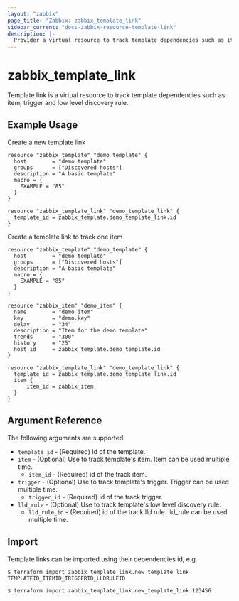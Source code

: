 ```yaml
---
layout: "zabbix"
page_title: "Zabbix: zabbix_template_link"
sidebar_current: "docs-zabbix-resource-template-link"
description: |-
  Provider a virtual resource to track template dependencies such as item, trigger and low level discovery rule.
---
```


# zabbix_template_link

Template link is a virtual resource to track template dependencies such as item, trigger and low level discovery rule.

## Example Usage

Create a new template link

```hcl
resource "zabbix_template" "demo_template" {
  host        = "demo template"
  groups      = ["Discovered hosts"]
  description = "A basic template"
  macro = {
    EXAMPLE = "85"
  }
}

resource "zabbix_template_link" "demo_template_link" {
  template_id = zabbix_template.demo_template_link.id
}
```

Create a template link to track one item
```hcl
resource "zabbix_template" "demo_template" {
  host        = "demo template"
  groups      = ["Discovered hosts"]
  description = "A basic template"
  macro = {
    EXAMPLE = "85"
  }
}

resource "zabbix_item" "demo_item" {
  name        = "demo item"
  key         = "demo.key"
  delay       = "34"
  description = "Item for the demo template"
  trends      = "300"
  history     = "25"
  host_id     = zabbix_template.demo_template.id
}

resource "zabbix_template_link" "demo_template_link" {
  template_id = zabbix_template.demo_template_link.id
  item {
      item_id = zabbix_item.
  }
}
```

## Argument Reference

The following arguments are supported:

* `template_id` - (Required) Id of the template.
* `item` - (Optional) Use to track template's item. Item can be used multiple time.
    * `item_id` - (Required) id of the track item.
* `trigger` - (Optional) Use to track template's trigger. Trigger can be used multiple time.
    * `trigger_id` - (Required) id of the track trigger.
* `lld_rule` - (Optional) Use to track template's low level discovery rule.
    * `lld_rule_id` - (Required) id of the track lld rule. lld_rule can be used multiple time.

## Import

Template links can be imported using their dependencies id, e.g.
```
$ terraform import zabbix_template_link.new_template_link TEMPLATEID_ITEMID_TRIGGERID_LLDRULEID
```

```
$ terraform import zabbix_template_link.new_template_link 123456
```
